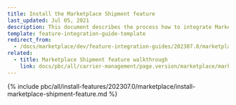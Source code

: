```yaml
---
title: Install the Marketplace Shipment feature
last_updated: Jul 05, 2021
description: This document describes the process how to integrate Marketplace Shipment feature into your project
template: feature-integration-guide-template
redirect_from:
  - /docs/marketplace/dev/feature-integration-guides/202307.0/marketplace-shipment-feature-integration.html
related:
  - title: Marketplace Shipment feature walkthrough
    link: docs/pbc/all/carrier-management/page.version/marketplace/marketplace-shipment-feature-overview.html
---
```


{% include pbc/all/install-features/202307.0/marketplace/install-marketplace-shipment-feature.md %} <!-- To edit, see /_includes/pbc/all/install-features/202307.0/marketplace/install-marketplace-shipment-feature.md -->
